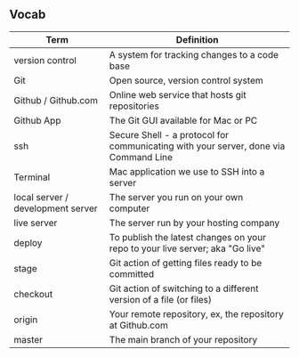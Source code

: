 ## Vocab

Term 				| Definition |
--- 				| --- 										   |
version control 	| A system for tracking changes to a code base |
Git 		    	| Open source, version control system          | 
Github / Github.com | Online web service that hosts git repositories | 
Github App			| The Git GUI available for Mac or PC |
ssh 				| Secure Shell - a protocol for communicating with your server, done via Command Line |
Terminal 			| Mac application we use to SSH into a server |
local server / development server | The server you run on your own computer |
live server 		| The server run by your hosting company | 
deploy 				| To publish the latest changes on your repo to your live server; aka "Go live" | 
stage 				| Git action of getting files ready to be committed | 
checkout 			| Git action of switching to a different version of a file (or files) |
origin 				| Your remote repository, ex, the repository at Github.com |
master 				| The main branch of your repository | 
